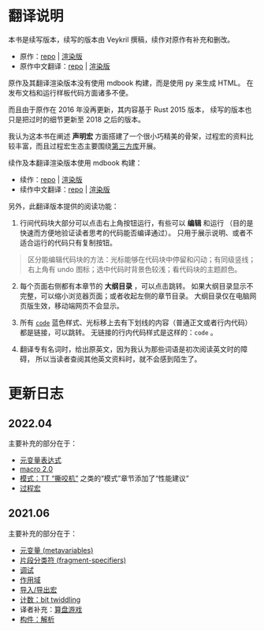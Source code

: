 # 翻译说明

本书是续写版本，续写的版本由 Veykril 撰稿，续作对原作有补充和删改。

- 原作：[repo](https://github.com/DanielKeep/tlborm) | [渲染版](https://danielkeep.github.io/tlborm/)
- 原作中文翻译：[repo](https://github.com/DaseinPhaos/tlborm) | [渲染版](https://www.bookstack.cn/read/DaseinPhaos-tlborm-chinese/README.md)

原作及其翻译渲染版本没有使用 mdbook 构建，而是使用 py 来生成 HTML。
在发布文档和运行样板代码方面诸多不便。

而且由于原作在 2016 年没再更新，其内容基于 Rust 2015 版本，
续写的版本也只是把过时的细节更新至 2018 之后的版本。

我认为这本书在阐述 **声明宏** 方面搭建了一个很小巧精美的骨架，过程宏的资料比较丰富，而且过程宏生态主要围绕[第三方库](proc-macros/third-party-crates.md)开展。

续作及本翻译渲染版本使用 mdbook 构建：
- 续作：[repo](https://github.com/veykril/tlborm) | [渲染版](https://veykril.github.io/tlborm/)
- 续作中文翻译：[repo](https://github.com/zjp-CN/tlborm) | [渲染版](https://zjp-cn.github.io/tlborm)

另外，此翻译版本提供的阅读功能：
1. 行间代码块大部分可以点击右上角按钮运行，有些可以 **编辑** 和运行
（目的是快速而方便地验证读者思考的代码能否编译通过）。
只用于展示说明、或者不适合运行的代码只有复制按钮。

> 区分能编辑代码块的方法：光标能够在代码块中停留和闪动；有同级竖线；右上角有
> undo 图标；选中代码时背景色较浅；看代码块的主题颜色。

2. 每个页面右侧都有本章节的 **大纲目录** ，可以点击跳转。
如果大纲目录显示不完整，可以缩小浏览器页面；或者收起左侧的章节目录。
大纲目录仅在电脑网页版生效，移动端网页不会显示。

3. 所有 [`code`](#) 蓝色样式、光标移上去有下划线的内容（普通正文或者行内代码）都是链接，可以跳转。
无链接的行内代码样式是这样的：`code` 。

4. 翻译专有名词时，给出原英文，因为我认为那些词语是初次阅读英文时的障碍，
所以当读者查阅其他英文资料时，就不会感到陌生了。

# 更新日志

## 2022.04

主要补充的部分在于：
- [元变量表达式](./decl-macros/minutiae/metavar-expr.html)
- [macro 2.0](./decl-macros/macros2.html)
- [模式：TT “撕咬机”](./decl-macros/patterns/tt-muncher.html#性能建议) 之类的“模式”章节添加了“性能建议”
- [过程宏](./proc-macros.html)

## 2021.06

主要补充的部分在于：

- [元变量 (metavariables)](./decl-macros/macros-methodical.html#元变量)
- [片段分类符 (fragment-specifiers)](./decl-macros/minutiae/fragment-specifiers.md)
- [调试](./decl-macros/minutiae/debugging.md)
- [作用域](./decl-macros/minutiae/scoping.md)
- [导入/导出宏](./decl-macros/minutiae/import-export.md)
- [计数：bit twiddling](./decl-macros/building-blocks/counting.md#bit-twiddling)
- 译者补充：[算盘游戏](./decl-macros/building-blocks/abacus-counting.md#算盘游戏)
- [构件：解析](./decl-macros/building-blocks/parsing.md)

